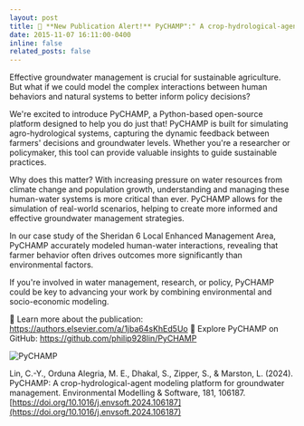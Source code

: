 ```yaml
---
layout: post
title: 🚨 **New Publication Alert!** PyCHAMP":" A crop-hydrological-agent modeling platform for groundwater management.
date: 2015-11-07 16:11:00-0400
inline: false
related_posts: false
---
```


Effective groundwater management is crucial for sustainable agriculture. But what if we could model the complex interactions between human behaviors and natural systems to better inform policy decisions?

We're excited to introduce PyCHAMP, a Python-based open-source platform designed to help you do just that! PyCHAMP is built for simulating agro-hydrological systems, capturing the dynamic feedback between farmers' decisions and groundwater levels. Whether you're a researcher or policymaker, this tool can provide valuable insights to guide sustainable practices.

Why does this matter? With increasing pressure on water resources from climate change and population growth, understanding and managing these human-water systems is more critical than ever. PyCHAMP allows for the simulation of real-world scenarios, helping to create more informed and effective groundwater management strategies.

In our case study of the Sheridan 6 Local Enhanced Management Area, PyCHAMP accurately modeled human-water interactions, revealing that farmer behavior often drives outcomes more significantly than environmental factors.

If you're involved in water management, research, or policy, PyCHAMP could be key to advancing your work by combining environmental and socio-economic modeling.

🔗 Learn more about the publication: https://authors.elsevier.com/a/1jba64sKhEd5Uo
🔗 Explore PyCHAMP on GitHub: https://github.com/philip928lin/PyCHAMP

![PyCHAMP](https://github.com/philip928lin/philip928lin.github.io/tree/master/assets/img/news_figures/PyCHAMP.jpg)

Lin, C.-Y., Orduna Alegria, M. E., Dhakal, S., Zipper, S., & Marston, L. (2024). PyCHAMP: A crop-hydrological-agent modeling platform for groundwater management. Environmental Modelling & Software, 181, 106187. [https://doi.org/10.1016/j.envsoft.2024.106187](https://doi.org/10.1016/j.envsoft.2024.106187)